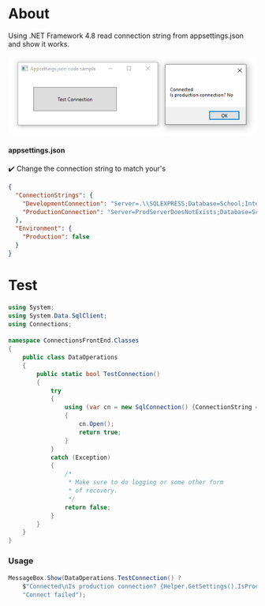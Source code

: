 ﻿# About

Using .NET Framework 4.8 read connection string from appsettings.json and show it works.



![screen](assets/connect.png)

#### appsettings.json

:heavy_check_mark: Change the connection string to match your's

```json
{
  "ConnectionStrings": {
    "DevelopmentConnection": "Server=.\\SQLEXPRESS;Database=School;Integrated Security=true",
    "ProductionConnection": "Server=ProdServerDoesNotExists;Database=School;Integrated Security=true"
  },
  "Environment": {
    "Production": false
  }
}
```

# Test

```csharp
using System;
using System.Data.SqlClient;
using Connections;

namespace ConnectionsFrontEnd.Classes
{
    public class DataOperations
    {
        public static bool TestConnection()
        {
            try
            {
                using (var cn = new SqlConnection() {ConnectionString = Helper.GetConnectionString()})
                {
                    cn.Open();
                    return true;
                }
            }
            catch (Exception)
            {
                /*
                 * Make sure to do logging or some other form
                 * of recovery.
                 */
                return false;
            }
        }
    }
}
```
### Usage

```csharp
MessageBox.Show(DataOperations.TestConnection() ? 
    $"Connected\nIs production connection? {Helper.GetSettings().IsProduction.ToYesNoString()}" : 
    "Connect failed");
```
